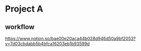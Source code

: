 # Project A
## workflow
https://www.notion.so/bae00e20aca44b028d946d50a9bf2053?v=7d03cbdabb5b4bfca16203eb1b93599d
